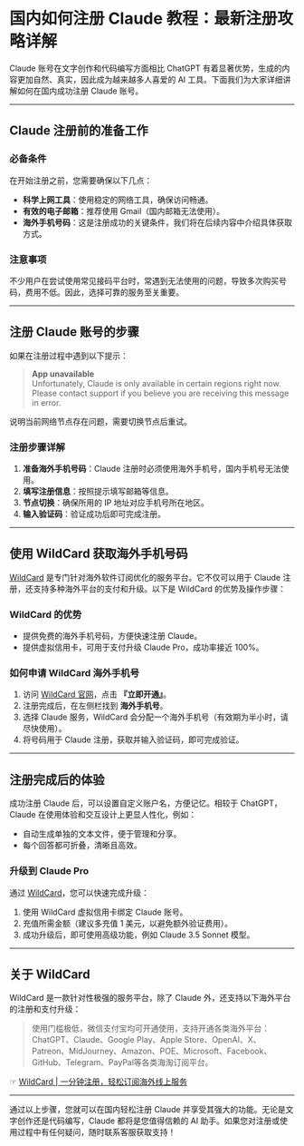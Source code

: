# 国内如何注册 Claude 教程：最新注册攻略详解

Claude 账号在文字创作和代码编写方面相比 ChatGPT 有着显著优势，生成的内容更加自然、真实，因此成为越来越多人喜爱的 AI 工具。下面我们为大家详细讲解如何在国内成功注册 Claude 账号。

---

## Claude 注册前的准备工作

### 必备条件
在开始注册之前，您需要确保以下几点：
- **科学上网工具**：使用稳定的网络工具，确保访问畅通。
- **有效的电子邮箱**：推荐使用 Gmail（国内邮箱无法使用）。
- **海外手机号码**：这是注册成功的关键条件，我们将在后续内容中介绍具体获取方式。

### 注意事项
不少用户在尝试使用常见接码平台时，常遇到无法使用的问题，导致多次购买号码，费用不低。因此，选择可靠的服务至关重要。

---

## 注册 Claude 账号的步骤

如果在注册过程中遇到以下提示：
> **App unavailable**  
> Unfortunately, Claude is only available in certain regions right now. Please contact support if you believe you are receiving this message in error.

说明当前网络节点存在问题，需要切换节点后重试。

### 注册步骤详解
1. **准备海外手机号码**：Claude 注册时必须使用海外手机号，国内手机号无法使用。
2. **填写注册信息**：按照提示填写邮箱等信息。
3. **节点切换**：确保所用的 IP 地址对应手机号所在地区。
4. **输入验证码**：验证成功后即可完成注册。

---

## 使用 WildCard 获取海外手机号码

[WildCard](https://bit.ly/bewildcard) 是专门针对海外软件订阅优化的服务平台。它不仅可以用于 Claude 注册，还支持多种海外平台的支付和升级。以下是 WildCard 的优势及操作步骤：

### WildCard 的优势
- 提供免费的海外手机号码，方便快速注册 Claude。
- 提供虚拟信用卡，可用于支付升级 Claude Pro，成功率接近 100%。

### 如何申请 WildCard 海外手机号
1. 访问 [WildCard 官网](https://bit.ly/bewildcard)，点击 **『立即开通』**。
2. 注册完成后，在左侧栏找到 **海外手机号**。
3. 选择 Claude 服务，WildCard 会分配一个海外手机号（有效期为半小时，请尽快使用）。
4. 将号码用于 Claude 注册，获取并输入验证码，即可完成验证。

---

## 注册完成后的体验

成功注册 Claude 后，可以设置自定义账户名，方便记忆。相较于 ChatGPT，Claude 在使用体验和交互设计上更显人性化，例如：
- 自动生成单独的文本文件，便于管理和分享。
- 每个回答都可折叠，清晰且高效。

### 升级到 Claude Pro
通过 [WildCard](https://bit.ly/bewildcard)，您可以快速完成升级：
1. 使用 WildCard 虚拟信用卡绑定 Claude 账号。
2. 充值所需金额（建议多充值 1 美元，以避免额外验证费用）。
3. 成功升级后，即可使用高级功能，例如 Claude 3.5 Sonnet 模型。

---

## 关于 WildCard

WildCard 是一款针对性极强的服务平台，除了 Claude 外，还支持以下海外平台的注册和支付升级：

> 使用门槛极低，微信支付宝均可开通使用，支持开通各类海外平台：ChatGPT、Claude、Google Play、Apple Store、OpenAI、X、Patreon、MidJourney、Amazon、POE、Microsoft、Facebook、GitHub、Telegram、PayPal等各类海淘订阅平台。

☞ [WildCard | 一分钟注册，轻松订阅海外线上服务](https://bit.ly/bewildcard)

---

通过以上步骤，您就可以在国内轻松注册 Claude 并享受其强大的功能。无论是文字创作还是代码编写，Claude 都将是您值得信赖的 AI 助手。如果您对注册或使用过程中有任何疑问，随时联系客服获取支持！
